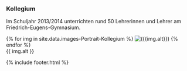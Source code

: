 ---
---

### Kollegium

Im Schuljahr 2013/2014 unterrichten rund 50 Lehrerinnen und Lehrer am Friedrich-Eugens-Gymnasium.

{% for img in site.data.images-Portrait-Kollegium %}
  <img class="img-thumbnail gallery" src="{{img.src}}" alt='({{img.alt}})'/>
{% endfor %}
<br />
{{ img.alt }}

{% include footer.html %}
